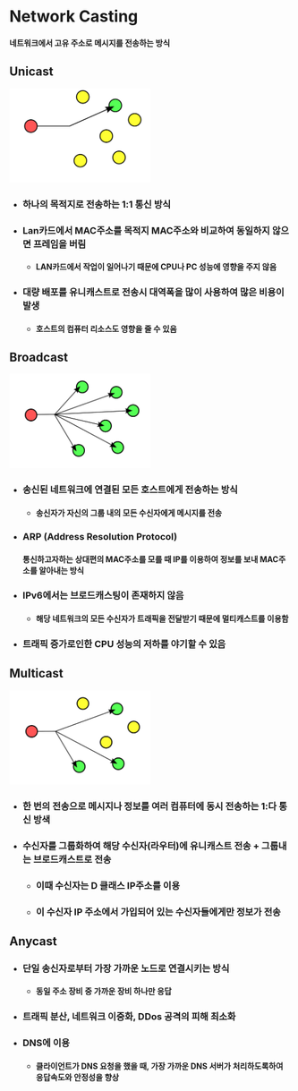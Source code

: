 # Network Casting
#### 네트워크에서 고유 주소로 메시지를 전송하는 방식

## Unicast
<img src = ../CS_IMG/UniCast.png width="50%" height="50%">

* ### 하나의 목적지로 전송하는 1:1 통신 방식
* ### Lan카드에서 MAC주소를 목적지 MAC주소와 비교하여 동일하지 않으면 프레임을 버림
  * #### LAN카드에서 작업이 일어나기 때문에 CPU나 PC 성능에 영향을 주지 않음
* ### 대량 배포를 유니캐스트로 전송시 대역폭을 많이 사용하여 많은 비용이 발생
  * #### 호스트의 컴퓨터 리소스도 영향을 줄 수 있음

## Broadcast
<img src = ../CS_IMG/BroadCast.png width="50%" height="50%">

* ### 송신된 네트워크에 연결된 모든 호스트에게 전송하는 방식
  * #### 송신자가 자신의 그룹 내의 모든 수신자에게 메시지를 전송
* ### ARP (Address Resolution Protocol)
    #### 통신하고자하는 상대편의 MAC주소를 모를 때 IP를 이용하여 정보를 보내 MAC주소를 알아내는 방식
* ### IPv6에서는 브로드캐스팅이 존재하지 않음
  * #### 해당 네트워크의 모든 수신자가 트래픽을 전달받기 때문에 멀티캐스트를 이용함
* ### 트래픽 증가로인한 CPU 성능의 저하를 야기할 수 있음

## Multicast
<img src = ../CS_IMG/MultiCast.png width="50%" height="50%">

* ### 한 번의 전송으로 메시지나 정보를 여러 컴퓨터에 동시 전송하는 1:다 통신 방색
* ### 수신자를 그룹화하여 해당 수신자(라우터)에 유니캐스트 전송 + 그룹내는 브로드캐스트로 전송
  * ### 이때 수신자는 D 클래스 IP주소를 이용
  * ### 이 수신자 IP 주소에서 가입되어 있는 수신자들에게만 정보가 전송

## Anycast
* ### 단일 송신자로부터 가장 가까운 노드로 연결시키는 방식
  * #### 동일 주소 장비 중 가까운 장비 하나만 응답
* ### 트래픽 분산, 네트워크 이중화, DDos 공격의 피해 최소화
* ### DNS에 이용
  * #### 클라이언트가 DNS 요청을 했을 때, 가장 가까운 DNS 서버가 처리하도록하여 응답속도와 안정성을 향상